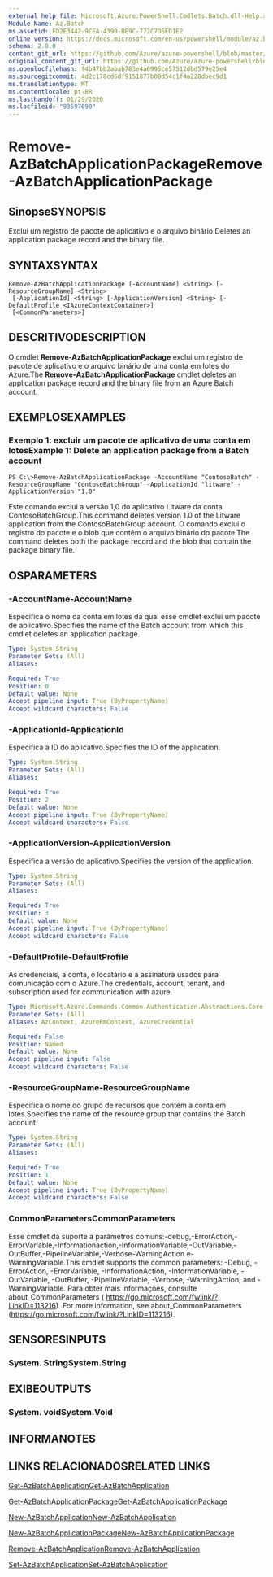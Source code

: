 ```yaml
---
external help file: Microsoft.Azure.PowerShell.Cmdlets.Batch.dll-Help.xml
Module Name: Az.Batch
ms.assetid: FD2E3442-9CEA-4390-BE9C-772C7D6FD1E2
online version: https://docs.microsoft.com/en-us/powershell/module/az.batch/remove-azbatchapplicationpackage
schema: 2.0.0
content_git_url: https://github.com/Azure/azure-powershell/blob/master/src/Batch/Batch/help/Remove-AzBatchApplicationPackage.md
original_content_git_url: https://github.com/Azure/azure-powershell/blob/master/src/Batch/Batch/help/Remove-AzBatchApplicationPackage.md
ms.openlocfilehash: f4b47bb2abab783e4a6995ce57512dbd579e25e4
ms.sourcegitcommit: 4d2c178cd6df9151877b08d54c1f4a228dbec9d1
ms.translationtype: MT
ms.contentlocale: pt-BR
ms.lasthandoff: 01/29/2020
ms.locfileid: "93597690"
---
```

# <span data-ttu-id="d94ff-101">Remove-AzBatchApplicationPackage</span><span class="sxs-lookup"><span data-stu-id="d94ff-101">Remove-AzBatchApplicationPackage</span></span>

## <span data-ttu-id="d94ff-102">Sinopse</span><span class="sxs-lookup"><span data-stu-id="d94ff-102">SYNOPSIS</span></span>
<span data-ttu-id="d94ff-103">Exclui um registro de pacote de aplicativo e o arquivo binário.</span><span class="sxs-lookup"><span data-stu-id="d94ff-103">Deletes an application package record and the binary file.</span></span>

## <span data-ttu-id="d94ff-104">SYNTAX</span><span class="sxs-lookup"><span data-stu-id="d94ff-104">SYNTAX</span></span>

```
Remove-AzBatchApplicationPackage [-AccountName] <String> [-ResourceGroupName] <String>
 [-ApplicationId] <String> [-ApplicationVersion] <String> [-DefaultProfile <IAzureContextContainer>]
 [<CommonParameters>]
```

## <span data-ttu-id="d94ff-105">DESCRITIVO</span><span class="sxs-lookup"><span data-stu-id="d94ff-105">DESCRIPTION</span></span>
<span data-ttu-id="d94ff-106">O cmdlet **Remove-AzBatchApplicationPackage** exclui um registro de pacote de aplicativo e o arquivo binário de uma conta em lotes do Azure.</span><span class="sxs-lookup"><span data-stu-id="d94ff-106">The **Remove-AzBatchApplicationPackage** cmdlet deletes an application package record and the binary file from an Azure Batch account.</span></span>

## <span data-ttu-id="d94ff-107">EXEMPLOS</span><span class="sxs-lookup"><span data-stu-id="d94ff-107">EXAMPLES</span></span>

### <span data-ttu-id="d94ff-108">Exemplo 1: excluir um pacote de aplicativo de uma conta em lotes</span><span class="sxs-lookup"><span data-stu-id="d94ff-108">Example 1: Delete an application package from a Batch account</span></span>
```
PS C:\>Remove-AzBatchApplicationPackage -AccountName "ContosoBatch" -ResourceGroupName "ContosoBatchGroup" -ApplicationId "litware" -ApplicationVersion "1.0"
```

<span data-ttu-id="d94ff-109">Este comando exclui a versão 1,0 do aplicativo Litware da conta ContosoBatchGroup.</span><span class="sxs-lookup"><span data-stu-id="d94ff-109">This command deletes version 1.0 of the Litware application from the ContosoBatchGroup account.</span></span>
<span data-ttu-id="d94ff-110">O comando exclui o registro do pacote e o blob que contêm o arquivo binário do pacote.</span><span class="sxs-lookup"><span data-stu-id="d94ff-110">The command deletes both the package record and the blob that contain the package binary file.</span></span>

## <span data-ttu-id="d94ff-111">OS</span><span class="sxs-lookup"><span data-stu-id="d94ff-111">PARAMETERS</span></span>

### <span data-ttu-id="d94ff-112">-AccountName</span><span class="sxs-lookup"><span data-stu-id="d94ff-112">-AccountName</span></span>
<span data-ttu-id="d94ff-113">Especifica o nome da conta em lotes da qual esse cmdlet exclui um pacote de aplicativo.</span><span class="sxs-lookup"><span data-stu-id="d94ff-113">Specifies the name of the Batch account from which this cmdlet deletes an application package.</span></span>

```yaml
Type: System.String
Parameter Sets: (All)
Aliases:

Required: True
Position: 0
Default value: None
Accept pipeline input: True (ByPropertyName)
Accept wildcard characters: False
```

### <span data-ttu-id="d94ff-114">-ApplicationId</span><span class="sxs-lookup"><span data-stu-id="d94ff-114">-ApplicationId</span></span>
<span data-ttu-id="d94ff-115">Especifica a ID do aplicativo.</span><span class="sxs-lookup"><span data-stu-id="d94ff-115">Specifies the ID of the application.</span></span>

```yaml
Type: System.String
Parameter Sets: (All)
Aliases:

Required: True
Position: 2
Default value: None
Accept pipeline input: True (ByPropertyName)
Accept wildcard characters: False
```

### <span data-ttu-id="d94ff-116">-ApplicationVersion</span><span class="sxs-lookup"><span data-stu-id="d94ff-116">-ApplicationVersion</span></span>
<span data-ttu-id="d94ff-117">Especifica a versão do aplicativo.</span><span class="sxs-lookup"><span data-stu-id="d94ff-117">Specifies the version of the application.</span></span>

```yaml
Type: System.String
Parameter Sets: (All)
Aliases:

Required: True
Position: 3
Default value: None
Accept pipeline input: True (ByPropertyName)
Accept wildcard characters: False
```

### <span data-ttu-id="d94ff-118">-DefaultProfile</span><span class="sxs-lookup"><span data-stu-id="d94ff-118">-DefaultProfile</span></span>
<span data-ttu-id="d94ff-119">As credenciais, a conta, o locatário e a assinatura usados para comunicação com o Azure.</span><span class="sxs-lookup"><span data-stu-id="d94ff-119">The credentials, account, tenant, and subscription used for communication with azure.</span></span>

```yaml
Type: Microsoft.Azure.Commands.Common.Authentication.Abstractions.Core.IAzureContextContainer
Parameter Sets: (All)
Aliases: AzContext, AzureRmContext, AzureCredential

Required: False
Position: Named
Default value: None
Accept pipeline input: False
Accept wildcard characters: False
```

### <span data-ttu-id="d94ff-120">-ResourceGroupName</span><span class="sxs-lookup"><span data-stu-id="d94ff-120">-ResourceGroupName</span></span>
<span data-ttu-id="d94ff-121">Especifica o nome do grupo de recursos que contém a conta em lotes.</span><span class="sxs-lookup"><span data-stu-id="d94ff-121">Specifies the name of the resource group that contains the Batch account.</span></span>

```yaml
Type: System.String
Parameter Sets: (All)
Aliases:

Required: True
Position: 1
Default value: None
Accept pipeline input: True (ByPropertyName)
Accept wildcard characters: False
```

### <span data-ttu-id="d94ff-122">CommonParameters</span><span class="sxs-lookup"><span data-stu-id="d94ff-122">CommonParameters</span></span>
<span data-ttu-id="d94ff-123">Esse cmdlet dá suporte a parâmetros comuns:-debug,-ErrorAction,-ErrorVariable,-Informationaction,-InformationVariable,-OutVariable,-OutBuffer,-PipelineVariable,-Verbose-WarningAction e-WarningVariable.</span><span class="sxs-lookup"><span data-stu-id="d94ff-123">This cmdlet supports the common parameters: -Debug, -ErrorAction, -ErrorVariable, -InformationAction, -InformationVariable, -OutVariable, -OutBuffer, -PipelineVariable, -Verbose, -WarningAction, and -WarningVariable.</span></span> <span data-ttu-id="d94ff-124">Para obter mais informações, consulte about_CommonParameters ( https://go.microsoft.com/fwlink/?LinkID=113216) .</span><span class="sxs-lookup"><span data-stu-id="d94ff-124">For more information, see about_CommonParameters (https://go.microsoft.com/fwlink/?LinkID=113216).</span></span>

## <span data-ttu-id="d94ff-125">SENSORES</span><span class="sxs-lookup"><span data-stu-id="d94ff-125">INPUTS</span></span>

### <span data-ttu-id="d94ff-126">System. String</span><span class="sxs-lookup"><span data-stu-id="d94ff-126">System.String</span></span>

## <span data-ttu-id="d94ff-127">EXIBE</span><span class="sxs-lookup"><span data-stu-id="d94ff-127">OUTPUTS</span></span>

### <span data-ttu-id="d94ff-128">System. void</span><span class="sxs-lookup"><span data-stu-id="d94ff-128">System.Void</span></span>

## <span data-ttu-id="d94ff-129">INFORMA</span><span class="sxs-lookup"><span data-stu-id="d94ff-129">NOTES</span></span>

## <span data-ttu-id="d94ff-130">LINKS RELACIONADOS</span><span class="sxs-lookup"><span data-stu-id="d94ff-130">RELATED LINKS</span></span>

[<span data-ttu-id="d94ff-131">Get-AzBatchApplication</span><span class="sxs-lookup"><span data-stu-id="d94ff-131">Get-AzBatchApplication</span></span>](./Get-AzBatchApplication.md)

[<span data-ttu-id="d94ff-132">Get-AzBatchApplicationPackage</span><span class="sxs-lookup"><span data-stu-id="d94ff-132">Get-AzBatchApplicationPackage</span></span>](./Get-AzBatchApplicationPackage.md)

[<span data-ttu-id="d94ff-133">New-AzBatchApplication</span><span class="sxs-lookup"><span data-stu-id="d94ff-133">New-AzBatchApplication</span></span>](./New-AzBatchApplication.md)

[<span data-ttu-id="d94ff-134">New-AzBatchApplicationPackage</span><span class="sxs-lookup"><span data-stu-id="d94ff-134">New-AzBatchApplicationPackage</span></span>](./New-AzBatchApplicationPackage.md)

[<span data-ttu-id="d94ff-135">Remove-AzBatchApplication</span><span class="sxs-lookup"><span data-stu-id="d94ff-135">Remove-AzBatchApplication</span></span>](./Remove-AzBatchApplication.md)

[<span data-ttu-id="d94ff-136">Set-AzBatchApplication</span><span class="sxs-lookup"><span data-stu-id="d94ff-136">Set-AzBatchApplication</span></span>](./Set-AzBatchApplication.md)


